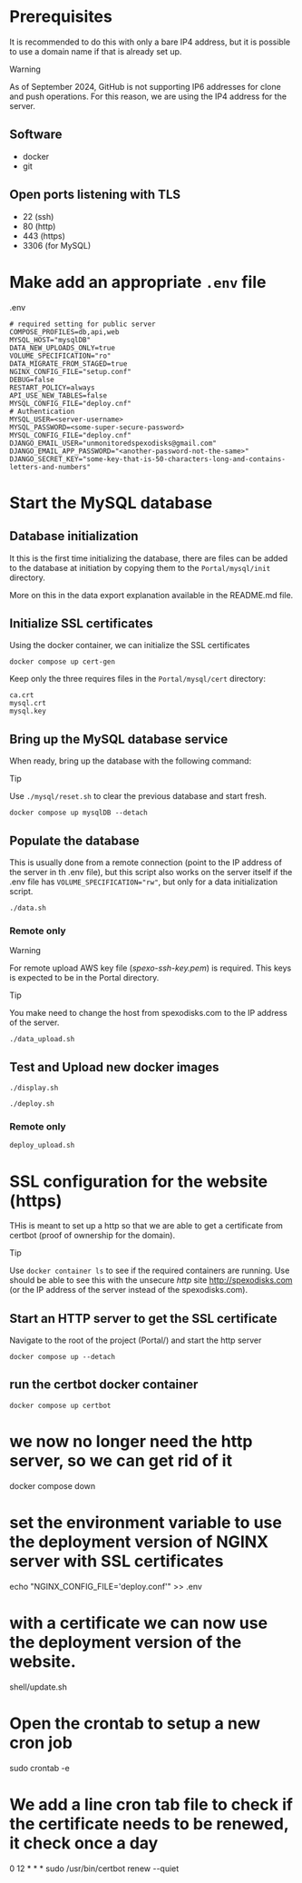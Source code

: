# Prerequisites

It is recommended to do this with only a bare IP4 address, 
but it is possible to use a domain name if that is already set up.

> [!WARNING]
> As of September 2024, GitHub is not supporting IP6 addresses 
> for clone and push operations. For this reason,
> we are using the IP4 address for the server.

## Software
- docker 
- git

## Open ports listening with TLS
- 22 (ssh)
- 80 (http)
- 443 (https)
- 3306 (for MySQL)



# Make add an appropriate `.env` file

.env
```
# required setting for public server
COMPOSE_PROFILES=db,api,web
MYSQL_HOST="mysqlDB"
DATA_NEW_UPLOADS_ONLY=true
VOLUME_SPECIFICATION="ro"
DATA_MIGRATE_FROM_STAGED=true
NGINX_CONFIG_FILE="setup.conf"
DEBUG=false
RESTART_POLICY=always
API_USE_NEW_TABLES=false
MYSQL_CONFIG_FILE="deploy.cnf"
# Authentication
MYSQL_USER=<server-username>
MYSQL_PASSWORD=<some-super-secure-password>
MYSQL_CONFIG_FILE="deploy.cnf"
DJANGO_EMAIL_USER="unmonitoredspexodisks@gmail.com"
DJANGO_EMAIL_APP_PASSWORD="<another-password-not-the-same>"
DJANGO_SECRET_KEY="some-key-that-is-50-characters-long-and-contains-letters-and-numbers"
```
# Start the MySQL database

## Database initialization
It this is the first time initializing the database,
there are files can be added to the database at initiation
by copying them to the `Portal/mysql/init` directory.

More on this in the data export explanation available in the README.md file.

## Initialize SSL certificates

Using the docker container, we can initialize the SSL certificates

```
docker compose up cert-gen
```

Keep only the three requires files in the `Portal/mysql/cert` directory:

```
ca.crt
mysql.crt
mysql.key
```


## Bring up the MySQL database service
When ready, bring up the database with the following command:

> [!TIP]
> Use `./mysql/reset.sh` to clear the previous database and start fresh.

```
docker compose up mysqlDB --detach
```

## Populate the database

This is usually done from a remote connection 
(point to the IP address of the server in th .env file), 
but this script also works on the server itself 
if the .env file has `VOLUME_SPECIFICATION="rw"`, 
but only for a data initialization script.

```
./data.sh
```

### Remote only

> [!WARNING]
> For remote upload AWS key file (*spexo-ssh-key.pem*) is required.
> This keys is expected to be in the Portal directory.

> [!TIP]
> You make need to change the host from spexodisks.com to the IP address of the server.
```
./data_upload.sh
```

## Test and Upload new docker images

```
./display.sh
```

```
./deploy.sh
```

### Remote only

```
deploy_upload.sh
```

# SSL configuration for the website (https)

THis is meant to set up a http so that we are able to get a certificate from certbot
(proof of ownership for the domain).

> [!TIP]
> Use `docker container ls` to see if the required containers are running.
> Use should be able to see this with the unsecure *http* site http://spexodisks.com
> (or the IP address of the server instead of the spexodisks.com).

## Start an HTTP server to get the SSL certificate
Navigate to the root of the project (Portal/) and start the http server

```
docker compose up --detach
```

## run the certbot docker container

```
docker compose up certbot
```

# we now no longer need the http server, so we can get rid of it
docker compose down

 # set the environment variable to use the deployment version of NGINX server with SSL certificates
echo "NGINX_CONFIG_FILE='deploy.conf'" >> .env


# with a certificate we can now use the deployment version of the website.
shell/update.sh

# Open the crontab to setup a new cron job
sudo crontab -e
# We add a line cron tab file to check if the certificate needs to be renewed, it check once a day
0 12 * * * sudo /usr/bin/certbot renew --quiet